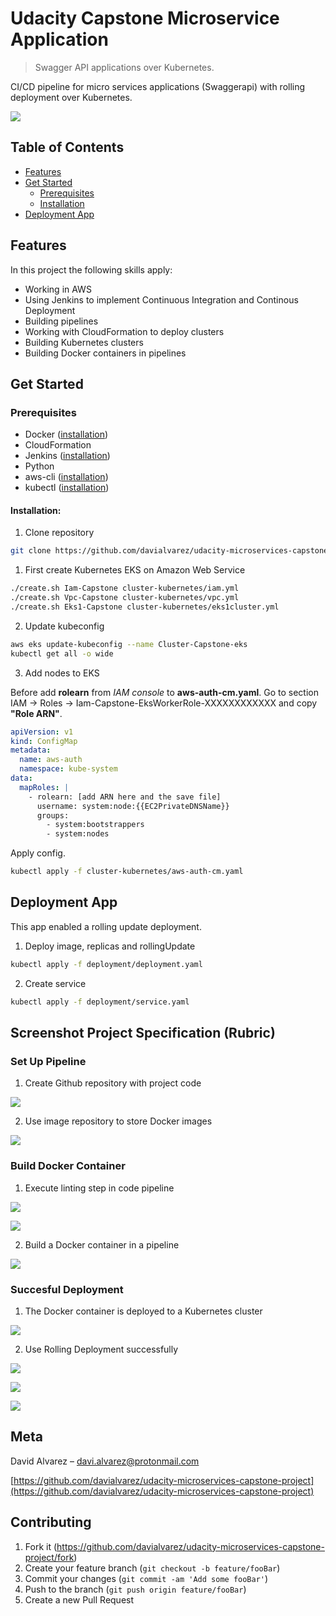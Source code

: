 # Udacity Capstone Microservice Application 
> Swagger API applications over Kubernetes.

CI/CD pipeline for micro services applications (Swaggerapi) with rolling deployment over Kubernetes. 

![](header.png)

<!-- TABLE OF CONTENTS -->
## Table of Contents

* [Features](#features)
* [Get Started](#get-started)
  * [Prerequisites](#prerequisites)
  * [Installation](#installation)
* [Deployment App](#deployment-app)


## Features

In this project the following skills apply:

- Working in AWS
- Using Jenkins to implement Continuous Integration and Continous Deployment
- Building pipelines
- Working with CloudFormation to deploy clusters
- Building Kubernetes clusters
- Building Docker containers in pipelines

## Get Started

### Prerequisites

- Docker ([installation](https://docs.docker.com/install/))
- CloudFormation
- Jenkins ([installation](https://jenkins.io/doc/book/installing/#linux))
- Python
- aws-cli ([installation](https://docs.aws.amazon.com/cli/latest/userguide/install-cliv2.html))
- kubectl ([installation](https://kubernetes.io/docs/tasks/tools/install-kubectl/#install-kubectl-on-linux))

#### Installation:

1. Clone repository

```sh
git clone https://github.com/davialvarez/udacity-microservices-capstone-project.git
```

1. First create Kubernetes EKS on Amazon Web Service
```sh
./create.sh Iam-Capstone cluster-kubernetes/iam.yml
./create.sh Vpc-Capstone cluster-kubernetes/vpc.yml
./create.sh Eks1-Capstone cluster-kubernetes/eks1cluster.yml
```

2. Update kubeconfig 

```sh
aws eks update-kubeconfig --name Cluster-Capstone-eks
kubectl get all -o wide
```

3. Add nodes to EKS

Before add **rolearn** from _IAM console_ to **aws-auth-cm.yaml**. Go to section IAM -> Roles -> Iam-Capstone-EksWorkerRole-XXXXXXXXXXXX and copy **"Role ARN"**.

```yml
apiVersion: v1
kind: ConfigMap
metadata:
  name: aws-auth
  namespace: kube-system
data:
  mapRoles: |
    - rolearn: [add ARN here and the save file]
      username: system:node:{{EC2PrivateDNSName}}
      groups:
        - system:bootstrappers
        - system:nodes
```

Apply config.

```sh
kubectl apply -f cluster-kubernetes/aws-auth-cm.yaml
```

## Deployment App

This app enabled a rolling update deployment. 

1. Deploy image, replicas and rollingUpdate

```sh
kubectl apply -f deployment/deployment.yaml
```

2. Create service

```sh
kubectl apply -f deployment/service.yaml
```

## Screenshot Project Specification (Rubric)

### Set Up Pipeline

1. Create Github repository with project code

![](screenshots/01_create_github_repo.png)

2. Use image repository to store Docker images

![](screenshots/02_docker_hub.png)

### Build Docker Container

1. Execute linting step in code pipeline 

![](screenshots/03_lint_html.png)

![](screenshots/03_lint_dockerfile.png)

2. Build a Docker container in a pipeline

![](screenshots/04_build_image.png)

### Succesful Deployment

1. The Docker container is deployed to a Kubernetes cluster

![](screenshots/05_deployment_app.png)

2. Use Rolling Deployment successfully

![](screenshots/05_deploy_succesful.png)

![](screenshots/05_load_balancer_eks.png)

![](screenshots/05_dns_app.png)

## Meta

David Alvarez – davi.alvarez@protonmail.com

[https://github.com/davialvarez/udacity-microservices-capstone-project](https://github.com/davialvarez/udacity-microservices-capstone-project)

## Contributing

1. Fork it (<https://github.com/davialvarez/udacity-microservices-capstone-project/fork>)
2. Create your feature branch (`git checkout -b feature/fooBar`)
3. Commit your changes (`git commit -am 'Add some fooBar'`)
4. Push to the branch (`git push origin feature/fooBar`)
5. Create a new Pull Request

<!-- Markdown link & img dfn's -->
[npm-image]: https://img.shields.io/npm/v/datadog-metrics.svg?style=flat-square
[npm-url]: https://npmjs.org/package/datadog-metrics
[npm-downloads]: https://img.shields.io/npm/dm/datadog-metrics.svg?style=flat-square
[travis-image]: https://img.shields.io/travis/dbader/node-datadog-metrics/master.svg?style=flat-square
[travis-url]: https://travis-ci.org/dbader/node-datadog-metrics
[wiki]: https://github.com/yourname/yourproject/wiki
